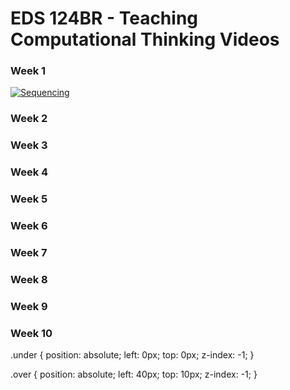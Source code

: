 # EDS 124BR - Teaching Computational Thinking Videos

### Week 1

[![Sequencing](https://res.cloudinary.com/marcomontalbano/image/upload/v1632528436/video_to_markdown/images/youtube--qQUIAXceEC8-c05b58ac6eb4c4700831b2b3070cd403.jpg)](https://youtu.be/qQUIAXceEC8 "Sequencing")

### Week 2

### Week 3

### Week 4

### Week 5

### Week 6

### Week 7

### Week 8

### Week 9

### Week 10

.under {
  position: absolute;
  left: 0px;
  top: 0px;
  z-index: -1;
}

.over {
  position: absolute;
  left: 40px;
  top: 10px;
  z-index: -1;
}
